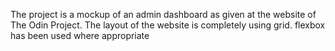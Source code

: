 The project is a mockup of an admin dashboard as given at the website of The Odin Project.
The layout of the website is  completely using grid. flexbox has been used where appropriate
